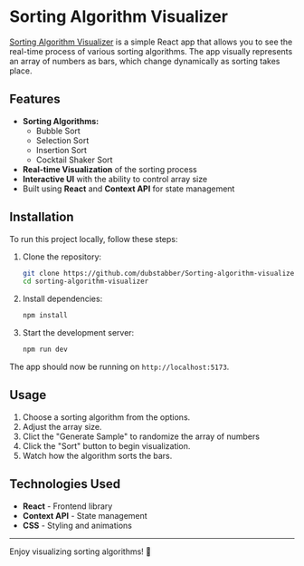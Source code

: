 # Sorting Algorithm Visualizer

[Sorting Algorithm Visualizer](https://dubstabber.github.io/Sorting-algorithm-visualizer/) is a simple React app that allows you to see the real-time process of various sorting algorithms. The app visually represents an array of numbers as bars, which change dynamically as sorting takes place.

## Features

- **Sorting Algorithms:**
  - Bubble Sort
  - Selection Sort
  - Insertion Sort
  - Cocktail Shaker Sort
- **Real-time Visualization** of the sorting process
- **Interactive UI** with the ability to control array size
- Built using **React** and **Context API** for state management

## Installation

To run this project locally, follow these steps:

1. Clone the repository:
   ```bash
   git clone https://github.com/dubstabber/Sorting-algorithm-visualizer.git
   cd sorting-algorithm-visualizer
   ```
2. Install dependencies:
   ```bash
   npm install
   ```
3. Start the development server:
   ```bash
   npm run dev
   ```

The app should now be running on `http://localhost:5173`.

## Usage

1. Choose a sorting algorithm from the options.
2. Adjust the array size.
3. Clict the "Generate Sample" to randomize the array of numbers
4. Click the "Sort" button to begin visualization.
5. Watch how the algorithm sorts the bars.

## Technologies Used

- **React** - Frontend library
- **Context API** - State management
- **CSS** - Styling and animations

---

Enjoy visualizing sorting algorithms! 🚀
